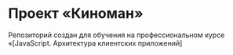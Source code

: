 # Проект «Киноман»
Репозиторий создан для обучения на профессиональном курсе «[JavaScript. Архитектура клиентских приложений]
